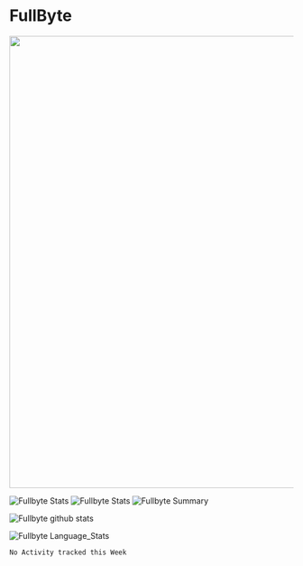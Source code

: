 # FullByte

<a href="https://github.com/ryo-ma/github-profile-trophy">
  <img width=800 src="https://github-profile-trophy.vercel.app/?username=Fullbyte&column=8&theme=radical&no-frame=true&no-bg=false"/>
</a>

![Fullbyte Stats](https://github-profile-summary-cards.vercel.app/api/cards/repos-per-language?username=Fullbyte&theme=solarized_dark)
![Fullbyte Stats](https://github-profile-summary-cards.vercel.app/api/cards/most-commit-language?username=Fullbyte&theme=solarized_dark)
![Fullbyte Summary](https://github-profile-summary-cards.vercel.app/api/cards/profile-details?username=Fullbyte&theme=solarized_dark)

![Fullbyte github stats](https://github-readme-stats.vercel.app/api?username=Fullbyte&theme=radical&show_icons=true&count_private=true)

![Fullbyte Language_Stats](https://github-readme-stats.vercel.app/api/top-langs/?username=Fullbyte&theme=blue-green)

<!--START_SECTION:waka-->
```text
No Activity tracked this Week
```
<!--END_SECTION:waka-->

